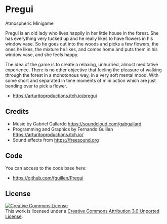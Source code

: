 # Pregui

Atmospheric Minigame 

Pregui is an old lady who lives happily in her little house in the forest. She has everything very tucked up and he really likes to have flowers in his window vase. So he goes out into the woods and picks a few flowers, the ones he likes, the mixture he likes, and comes home and puts them in his window vase, and she feels happy.

The idea of the game is to create a relaxing, unhurried, almost meditative experience. There is no other objective that feeling the pleasure of walking through the forest in a monotonous way, in a very soft mental mood. With some short and separated in time moments of mini action which are just bending over to pick a flower.

- https://arturitoproductions.itch.io/pregui

## Credits

- Music by Gabriel Gallardo https://soundcloud.com/gabgallard
- Programming and Graphics by Fernando Guillen https://arturitoproductions.itch.io/
- Sound effects from https://freesound.org

## Code

You can access to the code base here: 

- https://github.com/fguillen/Pregui

## License

<a rel="license" href="http://creativecommons.org/licenses/by/3.0/"><img alt="Creative Commons License" style="border-width:0" src="https://i.creativecommons.org/l/by/3.0/88x31.png" /></a><br />This work is licensed under a <a rel="license" href="http://creativecommons.org/licenses/by/3.0/">Creative Commons Attribution 3.0 Unported License</a>.
